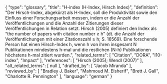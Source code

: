 {
    "type": "glossary",
    "title": "H-index (H-Index, Hirsch Index)",
    "definition": "Der Hirsch-Index, abgekürzt als H-Index, soll die Produktivität sowie den Einfluss einer Forschungsarbeit messen, indem er die Anzahl der Veröffentlichungen und die Anzahl der Zitierungen dieser Veröffentlichungen in Relation setzt. Hirsch (2005) definiert den Index als “the number of papers with citation number ≥ h” (dt. die Anzahl der Veröffentlichungen mit einer Zitationszahl ≥ h; S. 16569). Eine forschende Person hat einen Hirsch-Index h, wenn h von ihren insgesamt N Publikationen mindestens h-mal und die restlichen (N-h) Publikationen höchstens h-mal zitiert wurden.",
    "related_terms": [
        "Citation",
        "DORA",
        "I10-index",
        "Impact"
    ],
    "references": [
        "Hirsch (2005); Wendl (2007)"
    ],
    "alt_related_terms": [
        null
    ],
    "drafted_by": [
        "Jacob Miranda"
    ],
    "reviewed_by": [
        "Bradley J. Baker",
        "Mahmoud M. Elsherif",
        "Brett J. Gall",
        "Charlotte R. Pennington"
    ],
    "language": "german"
}

